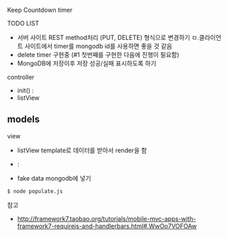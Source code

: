 Keep Countdown timer

TODO LIST
- 서버 사이트 REST method처리 (PUT, DELETE) 형식으로 변경하기 
  ㅁ.클라이언트 사이트에서 timer를 mongodb id를 사용하면 좋을 것 같음 
- delete timer 구현중 (#1 첫번째를 구현한 다음에 진행이 필요함)  
- MongoDB에 저장이후 저장 성공/실패 표시하도록 하기
  

controller
- init() : 
- listView  
 
models
- 

view
- listView template로 데이터를 받아서 render을 함

* :

- fake data mongodb에 넣기
~~~
$ node populate.js
~~~

참고
- http://framework7.taobao.org/tutorials/mobile-mvc-apps-with-framework7-requirejs-and-handlerbars.html#.WwOo7VOFOAw

